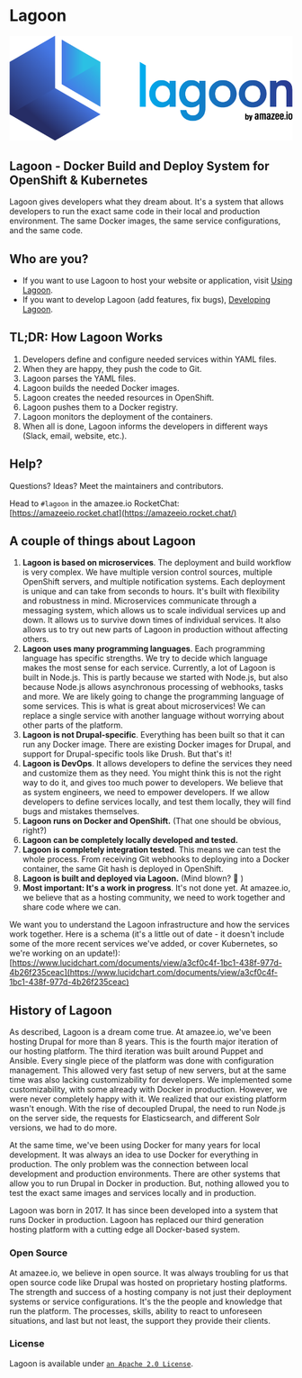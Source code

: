 # Lagoon

![](.gitbook/assets/lagoon-logo%20%281%29.png)

## Lagoon - Docker Build and Deploy System for OpenShift & Kubernetes

Lagoon gives developers what they dream about. It's a system that allows developers to run the exact same code in their local and production environment. The same Docker images, the same service configurations, and the same code.

## Who are you?

* If you want to use Lagoon to host your website or application, visit [Using Lagoon](using-lagoon-the-basics/index.md).
* If you want to develop Lagoon \(add features, fix bugs\), [Developing Lagoon](contributing-to-lagoon/developing-lagoon.md).

## TL;DR: How Lagoon Works

1. Developers define and configure needed services within YAML files.
2. When they are happy, they push the code to Git.
3. Lagoon parses the YAML files.
4. Lagoon builds the needed Docker images.
5. Lagoon creates the needed resources in OpenShift.
6. Lagoon pushes them to a Docker registry.
7. Lagoon monitors the deployment of the containers.
8. When all is done, Lagoon informs the developers in different ways \(Slack, email, website, etc.\).

## Help?

Questions? Ideas? Meet the maintainers and contributors.

Head to `#lagoon` in the amazee.io RocketChat: [https://amazeeio.rocket.chat](https://amazeeio.rocket.chat/)

## A couple of things about Lagoon

1. **Lagoon is based on microservices**. The deployment and build workflow is very complex. We have multiple version control sources, multiple OpenShift servers, and multiple notification systems. Each deployment is unique and can take from seconds to hours. It's built with flexibility and robustness in mind. Microservices communicate through a messaging system, which allows us to scale individual services up and down. It allows us to survive down times of individual services. It also allows us to try out new parts of Lagoon in production without affecting others.
2. **Lagoon uses many programming languages**. Each programming language has specific strengths. We try to decide which language makes the most sense for each service. Currently, a lot of Lagoon is built in Node.js. This is partly because we started with Node.js, but also because Node.js allows asynchronous processing of webhooks, tasks and more. We are likely going to change the programming language of some services. This is what is great about microservices! We can replace a single service with another language without worrying about other parts of the platform.
3. **Lagoon is not Drupal-specific**. Everything has been built so that it can run any Docker image. There are existing Docker images for Drupal, and support for Drupal-specific tools like Drush. But that's it!
4. **Lagoon is DevOps**. It allows developers to define the services they need and customize them as they need. You might think this is not the right way to do it, and gives too much power to developers. We believe that as system engineers, we need to empower developers. If we allow developers to define services locally, and test them locally, they will find bugs and mistakes themselves.
5. **Lagoon runs on Docker and OpenShift.** \(That one should be obvious, right?\)
6. **Lagoon can be completely locally developed and tested.**
7. **Lagoon is completely integration tested**. This means we can test the whole process. From receiving Git webhooks to deploying into a Docker container, the same Git hash is deployed in OpenShift.
8. **Lagoon is built and deployed via Lagoon.** \(Mind blown? 🤯 \)
9. **Most important: It's a work in progress**. It's not done yet. At amazee.io, we believe that as a hosting community, we need to work together and share code where we can.

We want you to understand the Lagoon infrastructure and how the services work together. Here is a schema \(it's a little out of date - it doesn't include some of the more recent services we've added, or cover Kubernetes, so we're working on an update!\): [https://www.lucidchart.com/documents/view/a3cf0c4f-1bc1-438f-977d-4b26f235ceac](https://www.lucidchart.com/documents/view/a3cf0c4f-1bc1-438f-977d-4b26f235ceac) ‌

## History of Lagoon

As described, Lagoon is a dream come true. At amazee.io, we've been hosting Drupal for more than 8 years. This is the fourth major iteration of our hosting platform. The third iteration was built around Puppet and Ansible. Every single piece of the platform was done with configuration management. This allowed very fast setup of new servers, but at the same time was also lacking customizability for developers. We implemented some customizability, with some already with Docker in production. However, we were never completely happy with it. We realized that our existing platform wasn't enough. With the rise of decoupled Drupal, the need to run Node.js on the server side, the requests for Elasticsearch, and different Solr versions, we had to do more. ‌

At the same time, we've been using Docker for many years for local development. It was always an idea to use Docker for everything in production. The only problem was the connection between local development and production environments. There are other systems that allow you to run Drupal in Docker in production. But, nothing allowed you to test the exact same images and services locally and in production.

Lagoon was born in 2017. It has since been developed into a system that runs Docker in production. Lagoon has replaced our third generation hosting platform with a cutting edge all Docker-based system.

### Open Source

At amazee.io, we believe in open source. It was always troubling for us that open source code like Drupal was hosted on proprietary hosting platforms. The strength and success of a hosting company is not just their deployment systems or service configurations. It's the the people and knowledge that run the platform. The processes, skills, ability to react to unforeseen situations, and last but not least, the support they provide their clients.

### License

Lagoon is available under [`an Apache 2.0 License`](https://github.com/amazeeio/lagoon/blob/main/LICENSE).

